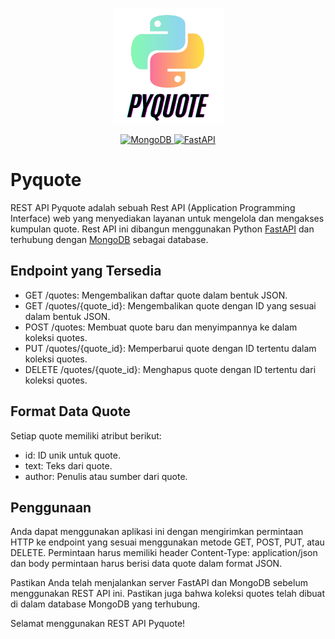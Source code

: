 <p align="center">
  <img src="pyquote.png" alt="pyquote"/>
</p>
<p align="center">
<a href="https://mongodb.com" target="_blank">
<img src="https://img.shields.io/badge/MongoDB-%234ea94b.svg?style=for-the-badge&logo=mongodb&logoColor=white" alt="MongoDB"/>
</a>
<a href="https://fastapi.tiangolo.com/" target="_blank">
<img src="https://img.shields.io/badge/FastAPI-005571?style=for-the-badge&logo=fastapi" alt="FastAPI"/>
</a>
</p>

# Pyquote

REST API Pyquote adalah sebuah Rest API (Application Programming Interface) web yang menyediakan layanan untuk mengelola dan mengakses kumpulan quote. Rest API ini dibangun menggunakan Python [FastAPI](https://fastapi.tiangolo.com) dan terhubung dengan [MongoDB](https://www.mongodb.com) sebagai database.

## Endpoint yang Tersedia

- GET /quotes: Mengembalikan daftar quote dalam bentuk JSON.
- GET /quotes/{quote_id}: Mengembalikan quote dengan ID yang sesuai dalam bentuk JSON.
- POST /quotes: Membuat quote baru dan menyimpannya ke dalam koleksi quotes.
- PUT /quotes/{quote_id}: Memperbarui quote dengan ID tertentu dalam koleksi quotes.
- DELETE /quotes/{quote_id}: Menghapus quote dengan ID tertentu dari koleksi quotes.

## Format Data Quote

Setiap quote memiliki atribut berikut:

- id: ID unik untuk quote.
- text: Teks dari quote.
- author: Penulis atau sumber dari quote.

## Penggunaan

Anda dapat menggunakan aplikasi ini dengan mengirimkan permintaan HTTP ke endpoint yang sesuai menggunakan metode GET, POST, PUT, atau DELETE. Permintaan harus memiliki header Content-Type: application/json dan body permintaan harus berisi data quote dalam format JSON.

Pastikan Anda telah menjalankan server FastAPI dan MongoDB sebelum menggunakan REST API ini. Pastikan juga bahwa koleksi quotes telah dibuat di dalam database MongoDB yang terhubung.

Selamat menggunakan REST API Pyquote!
